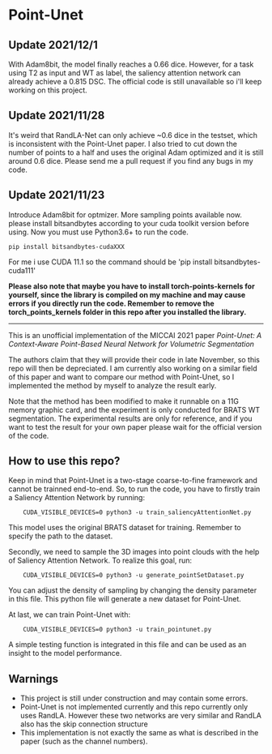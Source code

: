 # Point-Unet 

## Update 2021/12/1

With Adam8bit, the model finally reaches a 0.66 dice. However, for a task using T2 as input and WT as label, the saliency attention network can already achieve a 0.815 DSC. The official code is still unavailable so i'll keep working on this project.

## Update 2021/11/28

It's weird that RandLA-Net can only achieve ~0.6 dice in the testset, which is inconsistent with the Point-Unet paper. I also tried to cut down the number of points to a half and uses the original Adam optimized and it is still around 0.6 dice. Please send me a pull request if you find any bugs in my code.

## Update 2021/11/23

Introduce Adam8bit for optmizer. More sampling points available now. please install bitsandbytes according to your cuda toolkit version before using. Now you must use Python3.6+ to run the code.

```
pip install bitsandbytes-cudaXXX
```

For me i use CUDA 11.1 so the command should be 'pip install bitsandbytes-cuda111'

**Please also note that maybe you have to install torch-points-kernels for yourself, since the library is compiled on my machine and may cause errors if you directly run the code. Remember to remove the torch_points_kernels folder in this repo after you installed the library.**

---

This is an unofficial implementation of the MICCAI 2021 paper *Point-Unet: A Context-Aware Point-Based Neural Network for Volumetric Segmentation*

The authors claim that they will provide their code in late November, so this repo will then be depreciated. I am currently also working on a similar field of this paper and want to compare our method with Point-Unet, so I implemented the method by myself to analyze the result early. 

Note that the method has been modified to make it runnable on a 11G memory graphic card, and the experiment is only conducted for BRATS WT segmentation. The experimental results are only for reference, and if you want to test the result for your own paper please wait for the official version of the code.

## How to use this repo?

Keep in mind that Point-Unet is a two-stage coarse-to-fine framework and cannot be trainned end-to-end. So, to run the code, you have to firstly train a Saliency Attention Network by running:

```
    CUDA_VISIBLE_DEVICES=0 python3 -u train_saliencyAttentionNet.py
```

This model uses the original BRATS dataset for training. Remember to specify the path to the dataset.

Secondly, we need to sample the 3D images into point clouds with the help of Saliency Attention Network. To realize this goal, run:

```
    CUDA_VISIBLE_DEVICES=0 python3 -u generate_pointSetDataset.py
```

You can adjust the density of sampling by changing the density parameter in this file. This python file will generate a new dataset for Point-Unet.

At last, we can train Point-Unet with:
```
    CUDA_VISIBLE_DEVICES=0 python3 -u train_pointunet.py
```

A simple testing function is integrated in this file and can be used as an insight to the model performance.

## Warnings

- This project is still under construction and may contain some errors.
- Point-Unet is not implemented currently and this repo currently only uses RandLA. However these two networks are very similar and RandLA also has the skip connection structure 
- This implementation is not exactly the same as what is described in the paper (such as the channel numbers).